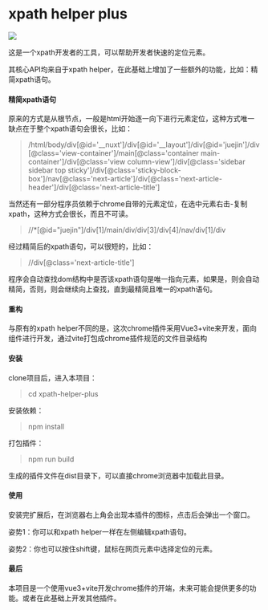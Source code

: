 # xpath helper plus

![](https://miclon-job.oss-cn-hangzhou.aliyuncs.com/img/20220622143923.png)

这是一个xpath开发者的工具，可以帮助开发者快速的定位元素。

其核心API均来自于xpath helper，在此基础上增加了一些额外的功能，比如：精简xpath语句。

#### 精简xpath语句

原来的方式是从根节点，一般是html开始逐一向下进行元素定位，这种方式唯一缺点在于整个xpath语句会很长，比如：

> /html/body/div[@id='__nuxt']/div[@id='__layout']/div[@id='juejin']/div[@class='view-container']/main[@class='container main-container']/div[@class='view column-view']/div[@class='sidebar sidebar top sticky']/div[@class='sticky-block-box']/nav[@class='next-article']/div[@class='next-article-header']/div[@class='next-article-title']

当然还有一部分程序员依赖于chrome自带的元素定位，在选中元素右击-复制xpath，这种方式会很长，而且不可读。

> //*[@id="juejin"]/div[1]/main/div/div[3]/div[4]/nav/div[1]/div

经过精简后的xpath语句，可以很短的，比如：

> //div[@class='next-article-title']

程序会自动查找dom结构中是否该xpath语句是唯一指向元素，如果是，则会自动精简，否则，则会继续向上查找，直到最精简且唯一的xpath语句。


#### 重构

与原有的xpath helper不同的是，这次chrome插件采用Vue3+vite来开发，面向组件进行开发，通过vite打包成chrome插件规范的文件目录结构

#### 安装

clone项目后，进入本项目：
> cd xpath-helper-plus

安装依赖：
> npm install

打包插件：
> npm run build

生成的插件文件在dist目录下，可以直接chrome浏览器中加载此目录。

#### 使用

安装完扩展后，在浏览器右上角会出现本插件的图标，点击后会弹出一个窗口。

姿势1：你可以和xpath helper一样在左侧编辑xpath语句。

姿势2：你也可以按住shift键，鼠标在网页元素中选择定位的元素。



#### 最后

本项目是一个使用vue3+vite开发chrome插件的开端，未来可能会提供更多的功能。或者在此基础上开发其他插件。
